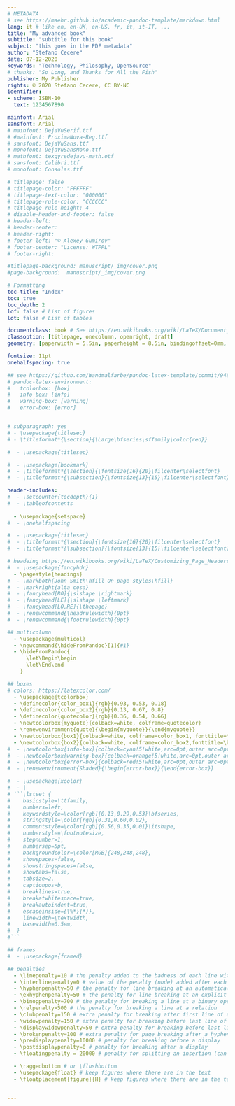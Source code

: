 ```yaml
---
# METADATA
# see https://maehr.github.io/academic-pandoc-template/markdown.html
lang: it # like en, en-UK, en-US, fr, it, it-IT, ...
title: "My advanced book"
subtitle: "subtitle for this book"
subject: "this goes in the PDF metadata"
author: "Stefano Cecere"
date: 07-12-2020
keywords: "Technology, Philosophy, OpenSource"
# thanks: "So Long, and Thanks for All the Fish"
publisher: My Publisher
rights: © 2020 Stefano Cecere, CC BY-NC
identifier:
- scheme: ISBN-10
  text: 1234567890

mainfont: Arial
sansfont: Arial
# mainfont: DejaVuSerif.ttf
# #mainfont: ProximaNova-Reg.ttf
# sansfont: DejaVuSans.ttf
# monofont: DejaVuSansMono.ttf 
# mathfont: texgyredejavu-math.otf 
# sansfont: Calibri.ttf
# monofont: Consolas.ttf

# titlepage: false
# titlepage-color: "FFFFFF"
# titlepage-text-color: "000000"
# titlepage-rule-color: "CCCCCC"
# titlepage-rule-height: 4
# disable-header-and-footer: false
# header-left:
# header-center:
# header-right:
# footer-left: "© Alexey Gumirov"
# footer-center: "License: WTFPL"
# footer-right:

#titlepage-background: manuscript/_img/cover.png
#page-background:  manuscript/_img/cover.png

# Formatting
toc-title: "Index"
toc: true
toc_depth: 2
lof: false # List of figures
lot: false # List of tables

documentclass: book # See https://en.wikibooks.org/wiki/LaTeX/Document_Structure#Document_classes
classoption: [titlepage, onecolumn, openright, draft]
geometry: [paperwidth = 5.5in, paperheight = 8.5in, bindingoffset=0mm, inner=18mm, outer=12mm, top=18mm, bottom=18mm] # See https://ctan.org/pkg/geometry

fontsize: 11pt
onehalfspacing: true

## see https://github.com/Wandmalfarbe/pandoc-latex-template/commit/948150d1720fd3d2afd2318bbe5bc069377ed2c9
# pandoc-latex-environment:
#   tcolorbox: [box]
#   info-box: [info]
#   warning-box: [warning]
#   error-box: [error]


# subparagraph: yes
# - \usepackage{titlesec}
# - \titleformat*{\section}{\Large\bfseries\sffamily\color{red}}

#  - \usepackage{titlesec}

#  - \usepackage{bookmark}
#  - \titleformat*{\section}{\fontsize{16}{20}\filcenter\selectfont}
#  - \titleformat*{\subsection}{\fontsize{13}{15}\filcenter\selectfont}

header-includes:
#  - \setcounter{tocdepth}{1}
#  - \tableofcontents
  
  - \usepackage{setspace}
#  - \onehalfspacing

#  - \usepackage{titlesec}
#  - \titleformat*{\section}{\fontsize{16}{20}\filcenter\selectfont}
#  - \titleformat*{\subsection}{\fontsize{13}{15}\filcenter\selectfont}

# headeing https://en.wikibooks.org/wiki/LaTeX/Customizing_Page_Headers_and_Footers
#  - \usepackage{fancyhdr}  
  - \pagestyle{headings}
#  - \markboth{John Smith\hfill On page styles\hfill}
#  - \markright{alta cosa}
#  - \fancyhead[RO]{\slshape \rightmark}
#  - \fancyhead[LE]{\slshape \leftmark}
#  - \fancyhead[LO,RE]{\thepage}
#  - \renewcommand{\headrulewidth}{0pt}
#  - \renewcommand{\footrulewidth}{0pt}

## multicolumn
  - \usepackage{multicol}
  - \newcommand{\hideFromPandoc}[1]{#1}
  - \hideFromPandoc{
      \let\Begin\begin
      \let\End\end
    }

## boxes
# colors: https://latexcolor.com/
  - \usepackage{tcolorbox}
  - \definecolor{color_box1}{rgb}{0.93, 0.53, 0.18}
  - \definecolor{color_box2}{rgb}{0.13, 0.67, 0.8}
  - \definecolor{quotecolor}{rgb}{0.36, 0.54, 0.66}
  - \newtcolorbox{myquote}{colback=white, colframe=quotecolor}
  - \renewenvironment{quote}{\begin{myquote}}{\end{myquote}}
  - \newtcolorbox{box1}{colback=white, colframe=color_box1, fonttitle=\bfseries, title=Box1,halign title=right}
  - \newtcolorbox{box2}{colback=white, colframe=color_box2,fonttitle=\bfseries, title=Box2}
#  - \newtcolorbox{info-box}{colback=cyan!5!white,arc=0pt,outer arc=0pt,colframe=cyan!60!black}
#  - \newtcolorbox{warning-box}{colback=orange!5!white,arc=0pt,outer arc=0pt,colframe=orange!80!black}
#  - \newtcolorbox{error-box}{colback=red!5!white,arc=0pt,outer arc=0pt,colframe=red!75!black}
#  - \renewenvironment{Shaded}{\begin{error-box}}{\end{error-box}}

#  - \usepackage{xcolor}
#  - |
# ```\lstset {
#    basicstyle=\ttfamily,
#    numbers=left,
#    keywordstyle=\color[rgb]{0.13,0.29,0.53}\bfseries,
#    stringstyle=\color[rgb]{0.31,0.60,0.02},
#    commentstyle=\color[rgb]{0.56,0.35,0.01}\itshape,
#    numberstyle=\footnotesize,
#    stepnumber=1,
#    numbersep=5pt,
#    backgroundcolor=\color[RGB]{248,248,248},
#    showspaces=false,
#    showstringspaces=false,
#    showtabs=false,
#    tabsize=2,
#    captionpos=b,
#    breaklines=true,
#    breakatwhitespace=true,
#    breakautoindent=true,
#    escapeinside={\%*}{*)},
#    linewidth=\textwidth,
#    basewidth=0.5em,
#  }
#```

## frames
#  - \usepackage{framed}

## penalties
  - \linepenalty=10 # the penalty added to the badness of each line within a paragraph (no associated penalty node) Increasing the value makes tex try to have fewer lines in the paragraph.
  - \interlinepenalty=0 # value of the penalty (node) added after each line of a paragraph.
  - \hyphenpenalty=50 # the penalty for line breaking at an automatically inserted hyphen
  - \exhyphenpenalty=50 # the penalty for line breaking at an explicit hyphen
  - \binoppenalty=700 # the penalty for breaking a line at a binary operator
  - \relpenalty=500 # the penalty for breaking a line at a relation
  - \clubpenalty=150 # extra penalty for breaking after first line of a paragraph
  - \widowpenalty=150 # extra penalty for breaking before last line of a paragraph
  - \displaywidowpenalty=50 # extra penalty for breaking before last line before a display math
  - \brokenpenalty=100 # extra penalty for page breaking after a hyphenated line
  - \predisplaypenalty=10000 # penalty for breaking before a display
  - \postdisplaypenalty=0 # penalty for breaking after a display
  - \floatingpenalty = 20000 # penalty for splitting an insertion (can only be split footnote in standard LaTeX)

  - \raggedbottom # or \flushbottom
  - \usepackage{float} # keep figures where there are in the text
  - \floatplacement{figure}{H} # keep figures where there are in the text


---
```

